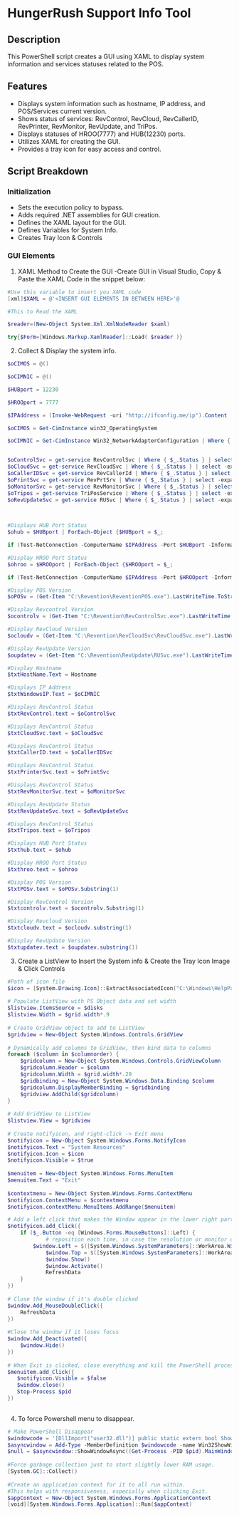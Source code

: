 
# HungerRush Support Info Tool

## Description

This PowerShell script creates a GUI using XAML to display system information and services statuses related to the POS. 

## Features

- Displays system information such as hostname, IP address, and POS/Services current version.
- Shows status of services: RevControl, RevCloud, RevCallerID, RevPrinter, RevMonitor, RevUpdate, and TriPos.
- Displays statuses of HROO(7777) and HUB(12230) ports.
- Utilizes XAML for creating the GUI.
- Provides a tray icon for easy access and control.

## Script Breakdown

### Initialization

- Sets the execution policy to bypass.
- Adds required .NET assemblies for GUI creation.
- Defines the XAML layout for the GUI.
- Defines Variables for System Info. 
- Creates Tray Icon & Controls

### GUI Elements

1. XAML Method to Create the GUI
-Create GUI in Visual Studio, Copy & Paste the XAML Code in the snippet below: 


```powershell
#Use this variable to insert you XAML code
[xml]$XAML = @'<INSERT GUI ELEMENTS IN BETWEEN HERE>'@

```

```POWERSHELL
#This to Read the XAML

$reader=(New-Object System.Xml.XmlNodeReader $xaml)  

try{$Form=[Windows.Markup.XamlReader]::Load( $reader )}

```

2. Collect & Display the system info. 
```powershell
$oCIMOS = @()

$oCIMNIC = @()

$HUBport = 12230

$HROOport = 7777

$IPAddress = (Invoke-WebRequest -uri "http://ifconfig.me/ip").Content

$oCIMOS = Get-CimInstance win32_OperatingSystem

$oCIMNIC = Get-CimInstance Win32_NetworkAdapterConfiguration | Where { $_.IPAddress } | Select -Expand IPAddress | Where { $_ -like '1*' }


$oControlSvc = get-service RevControlSvc | Where { $_.Status } | select -expand  Status
$oCloudSvc = get-service RevCloudSvc | Where { $_.Status } | select -expand  Status
$oCallerIDSvc = get-service RevCallerId | Where { $_.Status } | select -expand  Status
$oPrintSvc = get-service RevPrtSrv | Where { $_.Status } | select -expand  Status
$oMonitorSvc = get-service RevMonitorSvc | Where { $_.Status } | select -expand  Status
$oTripos = get-service TriPosService | Where { $_.Status } | select -expand  Status
$oRevUpdateSvc = get-service RUSvc | Where { $_.Status } | select -expand  Status

  

#Displays HUB Port Status
$ohub = $HUBport | ForEach-Object {$HUBport = $_;

if (Test-NetConnection -ComputerName $IPAddress -Port $HUBport -InformationLevel Quiet -WarningAction SilentlyContinue) {"Port $HUBport is open"} else {"Port $HUBport is closed"} }  

#Display HROO Port Status
$ohroo = $HROOport | ForEach-Object {$HROOport = $_;

if (Test-NetConnection -ComputerName $IPAddress -Port $HROOport -InformationLevel Quiet -WarningAction SilentlyContinue) {"Port $HROOport is open"} else {"Port $HROOport is closed"} }

#Display POS Version
$oPOSv = (Get-Item "C:\Revention\ReventionPOS.exe").LastWriteTime.ToString("yMMdd")

#Display Revcontrol Version
$ocontrolv = (Get-Item "C:\Revention\RevControlSvc.exe").LastWriteTime.ToString("yMMdd")

#Display RevCloud Version
$ocloudv = (Get-Item "C:\Revention\RevCloudSvc\RevCloudSvc.exe").LastWriteTime.ToString("yMMdd")

#Display RevUpdate Version
$oupdatev = (Get-Item "C:\Revention\RevUpdate\RUSvc.exe").LastWriteTime.ToString("yMMdd")

#Display Hostname
$txtHostName.Text = Hostname

#Displays IP Address
$txtWindowsIP.Text = $oCIMNIC

#Displays RevControl Status
$txtRevControl.text = $oControlSvc

#Displays RevControl Status
$txtCloudSvc.text = $oCloudSvc

#Displays RevControl Status
$txtCallerID.text = $oCallerIDSvc

#Displays RevControl Status
$txtPrinterSvc.text = $oPrintSvc

#Displays RevControl Status
$txtRevMonitorSvc.text = $oMonitorSvc

#Displays RevUpdate Status
$txtRevUpdateSvc.text = $oRevUpdateSvc

#Displays RevControl Status
$txtTripos.text = $oTripos

#Displays HUB Port Status
$txthub.text = $ohub

#Display HROO Port Status
$txthroo.text = $ohroo

#Display POS Version
$txtPOSv.text = $oPOSv.Substring(1)

#Display RevControl Version
$txtcontrolv.text = $ocontrolv.Substring(1)

#Display Revcloud Version
$txtcloudv.text = $ocloudv.substring(1)

#Display RevUpdate Version
$txtupdatev.text = $oupdatev.substring(1)

```

3. Create a ListView to Insert the System info & Create the Tray Icon Image & Click Controls

```powershell
#Path of icon file
$icon = [System.Drawing.Icon]::ExtractAssociatedIcon("C:\Windows\HelpPane.exe") 
 
# Populate ListView with PS Object data and set width  
$listview.ItemsSource = $disks 
$listview.Width = $grid.width*.9  
 
# Create GridView object to add to ListView  
$gridview = New-Object System.Windows.Controls.GridView  
  
# Dynamically add columns to GridView, then bind data to columns  
foreach ($column in $columnorder) {  
    $gridcolumn = New-Object System.Windows.Controls.GridViewColumn  
    $gridcolumn.Header = $column  
    $gridcolumn.Width = $grid.width*.20  
    $gridbinding = New-Object System.Windows.Data.Binding $column  
    $gridcolumn.DisplayMemberBinding = $gridbinding  
    $gridview.AddChild($gridcolumn)  
}  
  
# Add GridView to ListView  
$listview.View = $gridview  
  
# Create notifyicon, and right-click -> Exit menu  
$notifyicon = New-Object System.Windows.Forms.NotifyIcon  
$notifyicon.Text = "System Resources"  
$notifyicon.Icon = $icon  
$notifyicon.Visible = $true  
  
$menuitem = New-Object System.Windows.Forms.MenuItem  
$menuitem.Text = "Exit"  
 
$contextmenu = New-Object System.Windows.Forms.ContextMenu  
$notifyicon.ContextMenu = $contextmenu  
$notifyicon.contextMenu.MenuItems.AddRange($menuitem)  

# Add a left click that makes the Window appear in the lower right part of the screen, above the notify icon.  
$notifyicon.add_Click({  
    if ($_.Button -eq [Windows.Forms.MouseButtons]::Left) {  
            # reposition each time, in case the resolution or monitor changes  
        $window.Left = $([System.Windows.SystemParameters]::WorkArea.Width-$window.Width)  
            $window.Top = $([System.Windows.SystemParameters]::WorkArea.Height-$window.Height)  
            $window.Show()  
            $window.Activate() 
            RefreshData 
    }  
})  
  
# Close the window if it's double clicked  
$window.Add_MouseDoubleClick({  
    RefreshData 
})  
  
#Close the window if it loses focus  
$window.Add_Deactivated({  
    $window.Hide() 
})  
  
# When Exit is clicked, close everything and kill the PowerShell process  
$menuitem.add_Click({  
   $notifyicon.Visible = $false  
   $window.close()  
   Stop-Process $pid  
})  
  
```

4. To force Powershell menu to disappear.
```powershell
# Make PowerShell Disappear  
$windowcode = '[DllImport("user32.dll")] public static extern bool ShowWindowAsync(IntPtr hWnd, int nCmdShow);'  
$asyncwindow = Add-Type -MemberDefinition $windowcode -name Win32ShowWindowAsync -namespace Win32Functions -PassThru 
$null = $asyncwindow::ShowWindowAsync((Get-Process -PID $pid).MainWindowHandle, 0)  
  
#Force garbage collection just to start slightly lower RAM usage.  
[System.GC]::Collect()  
  
#Create an application context for it to all run within.  
#This helps with responsiveness, especially when clicking Exit.  
$appContext = New-Object System.Windows.Forms.ApplicationContext  
[void][System.Windows.Forms.Application]::Run($appContext)
```